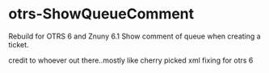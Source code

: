 # otrs-ShowQueueComment
Rebuild for OTRS 6 and Znuny 6.1
Show comment of queue when creating a ticket.

credit to whoever out there..mostly like cherry picked xml fixing for otrs 6
